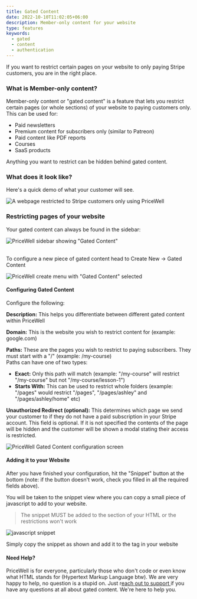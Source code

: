 ```yaml
---
title: Gated Content
date: 2022-10-10T11:02:05+06:00
description: Member-only content for your website
type: features
keywords:
  - gated
  - content
  - authentication
---
```

I﻿f you want to restrict certain pages on your website to only paying Stripe customers, you are in the right place.

### W﻿hat is Member-only content?

M﻿ember-only content or "gated content" is a feature that lets you restrict certain pages (or whole sections) of your website to paying customers only. This can be used for:

* P﻿aid newsletters
* P﻿remium content for subscribers only (similar to Patreon)
* P﻿aid content like PDF reports
* C﻿ourses
* S﻿aaS products

A﻿nything you want to restrict can be hidden behind gated content.



### W﻿hat does it look like?

H﻿ere's a quick demo of what your customer will see.

![A webpage restricted to Stripe customers only using PriceWell](/img/gated-content-demo.gif)



### R﻿estricting pages of your website



Y﻿our gated content can always be found in the sidebar:

![PriceWell sidebar showing "Gated Content"](/img/gated-content-sidebar.png)

\
T﻿o configure a new piece of gated content head to Create New -> Gated Content

![PriceWell create menu with "Gated Content" selected](/img/gated-content-create.png)



#### C﻿onfiguring Gated Content

C﻿onfigure the following:

**D﻿escription:** This helps you differentiate between different gated content within PriceWell

**D﻿omain:** This is the website you wish to restrict content for (example: google.com)

**P﻿aths:** These are the pages you wish to restrict to paying subscribers. They must start with a "/" (example: /my-course)\
 P﻿aths can have one of two types:

* **E﻿xact:** Only this path will match (example: "/my-course" will restrict "/my-course" but not "/my-course/lesson-1")
* **S﻿tarts With:** This can be used to restrict whole folders (example: "/pages" would restrict "/pages", "/pages/ashley" and "/pages/ashley/home" etc)

**U﻿nauthorized Redirect (optional):** This determines which page we send your customer to if they do not have a paid subscription in your Stripe account. This field is optional. If it is not specified the contents of the page will be hidden and the customer will be shown a modal stating their access is restricted.

![PriceWell Gated Content configuration screen](/img/gated-content-configure.png)





#### A﻿dding it to your Website

A﻿fter you have finished your configuration, hit the "Snippet" button at the bottom (note: if the button doesn't work, check you filled in all the required fields above).

Y﻿ou will be taken to the snippet view where you can copy a small piece of javascript to add to your website.

> T﻿he snippet MUST be added to the <head> section of your HTML or the restrictions won't work



![javascript snippet](/img/gated-content-snippet.png)



S﻿imply copy the snippet as shown and add it to the **<head>** tag in your website

#### N﻿eed Help?

P﻿riceWell is for everyone, particularly those who don't code or even know what HTML stands for (Hypertext Markup Language btw). We are very happy to help, no question is a stupid on. Just r[each out to support ](mailto:support@pricewell.io)if you have any questions at all about gated content. We're here to help you.